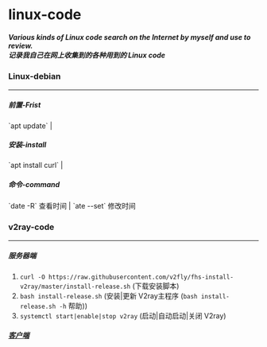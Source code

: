 # linux-code
<h5>Various kinds of Linux code search on the Internet by myself and use to review.<br>
记录我自己在网上收集到的各种用到的 Linux code</h5>

### Linux-debian
  ***
  <h5>前置-Frist</h5> 
    `apt update` | 

  <h5>安装-install</h5>  
    `apt install curl` | 
  
  <h5>命令-command</h5>
    `date -R` 查看时间 | `ate --set` 修改时间


### v2ray-code 
  ***
##### 服务器端
  1. `curl -O https://raw.githubusercontent.com/v2fly/fhs-install-v2ray/master/install-release.sh` (下载安装脚本)<br/>
  2. `bash install-release.sh` (安装|更新 V2ray主程序  (`bash install-release.sh -h` 帮助))<br/>
  3. `systemctl start|enable|stop v2ray` (启动|自动启动|关闭 V2ray)<br/>

##### [客户端](https://github.com/v2fly/v2ray-core/releases)
  

